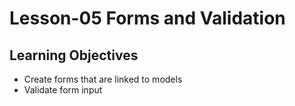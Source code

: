 # Lesson-05 Forms and Validation

## Learning Objectives
* Create forms that are linked to models
* Validate form input
